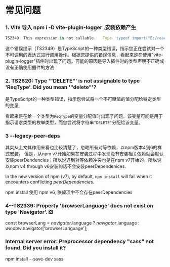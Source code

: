 # 常见问题



### 1. Vite 导入 npm i -D vite-plugin-logger ,安装依赖产生

```ts
TS2349: This expression is not callable.   Type 'typeof import("E:/react-all-vite-template/node_modules/vite-plugin-logger/dist/home")' has no call signatures

```

这个错误提示（TS2349）是TypeScript的一种类型错误，指示您正在尝试对一个不可调用的表达式进行调用操作。根据您提供的错误信息，看起来是在使用"vite-plugin-logger"插件时出现了问题。可能的原因是导入插件时的类型声明不正确或没有正确使用插件的方法

### 2. TS2820: Type '"DELETE"' is not assignable to type 'ReqType'. Did you mean '"delete"'?

是TypeScript的一种类型错误，指示您尝试将一个不可赋值的值分配给特定类型的变量,

看起来是在给一个类型为`ReqType`的变量分配值时出现了问题。该变量可能是用于指示请求类型的枚举类型，而您尝试将字符串`"DELETE"`分配给该变量。





### 3 --legacy-peer-deps

其实从上文其作用来看也比较清楚了，忽略所有对等依赖，以npm版本4到6的样式安装。 但是，从npm v7开始如果在安装过程中发现没有安装相关依赖就会默认安装peerDendencies；所以说遇到对等依赖冲突也是在npm v7开始的，所以说以npm v4 through v6安装的话不会安装peerDependenices.

In the new version of npm (v7), by default, `npm install` will fail when it encounters conflicting *peerDependencies*.

npm install 使用 npm v6, 依赖项中不会存在peerDependencies



### 4--TS2339: Property 'browserLanguage' does not exist on type 'Navigator'. ❎

const browserLang = *navigator*.language ? *navigator*.language : *window*.navigator['browserLanguage'];


### Internal server error: Preprocessor dependency "sass" not found. Did you install it?
npm install --save-dev sass